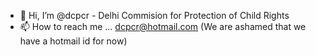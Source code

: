 - 👋 Hi, I’m @dcpcr - Delhi Commision for Protection of Child Rights 
- 📫 How to reach me ... dcpcr@hotmail.com (We are ashamed that we have a hotmail id for now)

<!---
dcpcr/dcpcr is a ✨ special ✨ repository because its `README.md` (this file) appears on your GitHub profile.
You can click the Preview link to take a look at your changes.
--->

